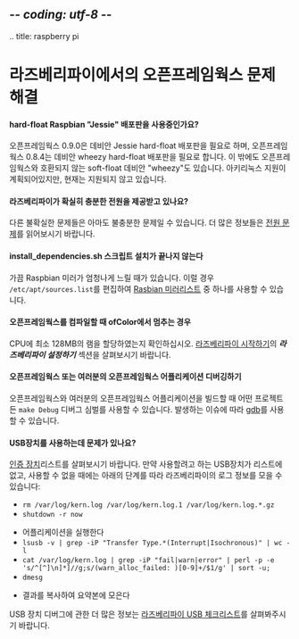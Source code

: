 ## -*- coding: utf-8 -*-
.. title: raspberry pi

라즈베리파이에서의 오픈프레임웍스 문제 해결
============

<!-- Troubleshooting openFrameworks on the Raspberry Pi -->

<!-- #### Are you using the hard-float Raspbian "Jessie" distribution? -->
#### hard-float Raspbian "Jessie" 배포판을 사용중인가요?
<!-- openFrameworks 0.9.0 requires Debian Jessie hard-float and openFrameworks 0.8.4 requires Debian Wheezy hard-float. There is also a soft-float Debian "wheezy" that is not compatible with openFrameworks. Arch Linux support is planned, but not currently supported. -->
오픈프레임웍스 0.9.0은 데비안 Jessie hard-float 배포판을 필요로 하며, 오픈프레임웍스 0.8.4는 데비안 wheezy hard-float 배포판을 필요로 합니다. 이 밖에도 오픈프레임웍스와 호환되지 않는 soft-float 데비안 "wheezy"도 있습니다. 아키리눅스 지원이 계획되어있지만, 현재는 지원되지 않고 있습니다.

<!-- #### Are you giving your Raspberry Pi enough power?   -->
#### 라즈베리파이가 확실히 충분한 전원을 제공받고 있나요?
<!-- Many otherwise inexplicable problems seem to be the result of inadequate power.  See [Power Supply Problems]( http://elinux.org/RPi_Hardware#Power_Supply_Problems) for more for information.  -->
다른 불확실한 문제들은 아마도 불충분한 문제일 수 있습니다. 더 많은 정보들은 [전원 문제]( http://elinux.org/RPi_Hardware#Power_Supply_Problems)를 읽어보시기 바랍니다.

<!-- #### Running install_dependencies.sh takes forever.   -->
#### install_dependencies.sh 스크립트 설치가 끝나지 않는다
<!-- Sometimes the Raspbian mirrors can be extremely slow. You may want to edit your `/etc/apt/sources.list` to use [one of these](https://www.raspbian.org/RaspbianMirrors) -->
가끔 Raspbian 미러가 엄청나게 느릴 때가 있습니다. 이럴 경우 `/etc/apt/sources.list`를 편집하여 [Rasbian 미러리스트](https://www.raspbian.org/RaspbianMirrors) 중 하나를 사용할 수 있습니다.

<!-- #### Compiling openFrameworks hangs on ofColor?   -->
#### 오픈프레임웍스를 컴파일할 때 ofColor에서 멈추는 경우
<!-- Make sure you have at least 128MB of RAM given to the CPU. Check the _**Configure the Raspberry Pi**_ section in [Getting Started](Raspberry-Pi-Getting-Started.html) -->
CPU에 최소 128MB의 램을 할당하였는지 확인하십시오. [라즈베리파이 시작하기](Raspberry-Pi-Getting-Started.html)의 _**라즈베리파이 설정하기**_ 섹션을 살펴보시기 바랍니다.

<!-- #### Debugging your app and/or openFrameworks -->
#### 오픈프레임웍스 또는 여러분의 오픈프레임웍스 어플리케이션 디버깅하기
<!-- You can build openFrameworks and your app with debug symbols by using the command `make Debug` in any project. You can then use [gdb](http://www.cs.cmu.edu/~gilpin/tutorial/) in order to narrow down issues.  -->
오픈프레임웍스와 여러분의 오픈프레임웍스 어플리케이션을 빌드할 때 어떤 프로젝트든 `make Debug` 디버그 심벌를 사용할 수 있습니다.
발생하는 이슈에 따라 [gdb](http://www.cs.cmu.edu/~gilpin/tutorial/)를 사용할 수 있습니다.

<!-- #### Are you running into problems with a USB device?   -->
#### USB장치를 사용하는데 문제가 있나요?
<!-- Reference the list of [Verified Peripherals](http://elinux.org/RPi_VerifiedPeripherals). If your USB device isn't listed and is failing please follow these steps to gather useful log information from the Pi:  -->
[인증 장치](http://elinux.org/RPi_VerifiedPeripherals)리스트를 살펴보시기 바랍니다. 만약 사용할려고 하는 USB장치가 리스트에 없고, 사용할 수 없을 때에는 아래의 단계를 따라 라즈베리파이의 로그 정보를 모을 수 있습니다:

* `rm /var/log/kern.log /var/log/kern.log.1 /var/log/kern.log.*.gz`
* `shutdown -r now`
<!-- * run your App -->
* 어플리케이션을 실행한다
* `lsusb -v | grep -iP "Transfer Type.*(Interrupt|Isochronous)" | wc -l`
* `cat /var/log/kern.log | grep -iP "fail|warn|error" | perl -p -e 's/^[^]\n]*]//g;s/(warn_alloc_failed: )[0-9]+/$1/g' | sort -u;`
* `dmesg`
<!-- * copy and paste the output to a gist -->
* 결과를 복사하여 요약본에 모은다

<!-- For more information on debugging USB devices reference the [Raspberry Pi USB checklist](http://elinux.org/Rpi_USB_check-list) -->
USB 장치 디버그에 관한 더 많은 정보는 [라즈베리파이 USB 체크리스트](http://elinux.org/Rpi_USB_check-list)를 살펴봐주시기 바랍니다.
